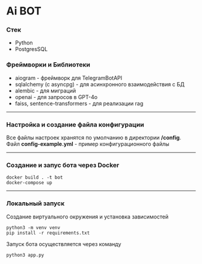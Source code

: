 # Ai BOT

### Стек

- Python
- PostgresSQL

### Фреймворки и Библиотеки

- aiogram - фреймворк для TelegramBotAPI
- sqlalchemy (с asyncpg) - для асинхронного взаимодействия с БД
- alembic - для миграций
- openai - для запросов в GPT-4o
- faiss, sentence-transformers - для реализации rag

***

### Настройка и создание файла конфигурации

Все файлы настроек хранятся по умолчанию в директории __/config__.
Файл __config-example.yml__ - пример конфигурационного файлы

***

### Создание и запус бота через Docker

```
docker build . -t bot
docker-compose up
```

***

### Локальный запуск

Создание виртуального окружения и установка зависимостей

```
python3 -m venv venv
pip install -r requirements.txt
```

Запуск бота осуществляется через команду

```
python3 app.py
```
